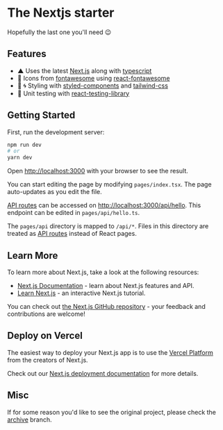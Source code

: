 # The Nextjs starter
Hopefully the last one you'll need 😉

## Features
- ▲ Uses the latest [Next.js](https://github.com/zeit/next.js) along with [typescript](https://www.typescriptlang.org/)
- 🎉 Icons from [fontawesome](https://fontawesome.com/) using [react-fontawesome](https://github.com/FortAwesome/react-fontawesome)
- 💅 🌀 Styling with [styled-components](https://github.com/styled-components/styled-components) and [tailwind-css](https://tailwindcss.com/)
- 🐐 Unit testing with [react-testing-library](https://github.com/testing-library/react-testing-library)

## Getting Started

First, run the development server:

```bash
npm run dev
# or
yarn dev
```

Open [http://localhost:3000](http://localhost:3000) with your browser to see the result.

You can start editing the page by modifying `pages/index.tsx`. The page auto-updates as you edit the file.

[API routes](https://nextjs.org/docs/api-routes/introduction) can be accessed on [http://localhost:3000/api/hello](http://localhost:3000/api/hello). This endpoint can be edited in `pages/api/hello.ts`.

The `pages/api` directory is mapped to `/api/*`. Files in this directory are treated as [API routes](https://nextjs.org/docs/api-routes/introduction) instead of React pages.

## Learn More

To learn more about Next.js, take a look at the following resources:

- [Next.js Documentation](https://nextjs.org/docs) - learn about Next.js features and API.
- [Learn Next.js](https://nextjs.org/learn) - an interactive Next.js tutorial.

You can check out [the Next.js GitHub repository](https://github.com/vercel/next.js/) - your feedback and contributions are welcome!

## Deploy on Vercel

The easiest way to deploy your Next.js app is to use the [Vercel Platform](https://vercel.com/new?utm_medium=default-template&filter=next.js&utm_source=create-next-app&utm_campaign=create-next-app-readme) from the creators of Next.js.

Check out our [Next.js deployment documentation](https://nextjs.org/docs/deployment) for more details.

## Misc
If for some reason you'd like to see the original project, please check the [archive](https://github.com/novellito/the-nextjs-starter/tree/archive) branch.
